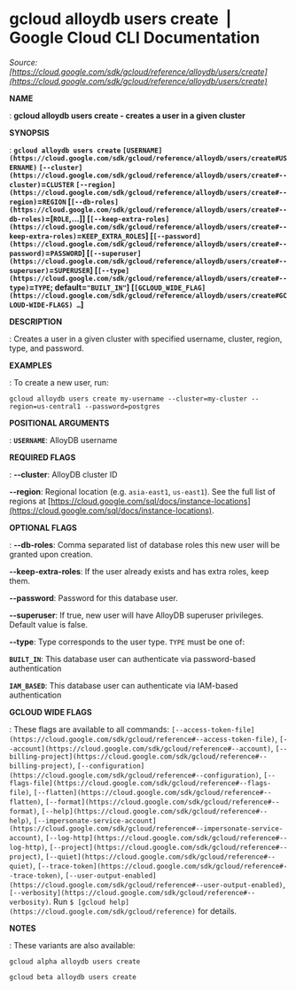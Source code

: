 # gcloud alloydb users create  |  Google Cloud CLI Documentation

*Source: [https://cloud.google.com/sdk/gcloud/reference/alloydb/users/create](https://cloud.google.com/sdk/gcloud/reference/alloydb/users/create)*

**NAME**

: **gcloud alloydb users create - creates a user in a given cluster**

**SYNOPSIS**

: **`gcloud alloydb users create` `[USERNAME](https://cloud.google.com/sdk/gcloud/reference/alloydb/users/create#USERNAME)` `[--cluster](https://cloud.google.com/sdk/gcloud/reference/alloydb/users/create#--cluster)`=`CLUSTER` `[--region](https://cloud.google.com/sdk/gcloud/reference/alloydb/users/create#--region)`=`REGION` [`[--db-roles](https://cloud.google.com/sdk/gcloud/reference/alloydb/users/create#--db-roles)`=[`ROLE`,…]] [`[--keep-extra-roles](https://cloud.google.com/sdk/gcloud/reference/alloydb/users/create#--keep-extra-roles)`=`KEEP_EXTRA_ROLES`] [`[--password](https://cloud.google.com/sdk/gcloud/reference/alloydb/users/create#--password)`=`PASSWORD`] [`[--superuser](https://cloud.google.com/sdk/gcloud/reference/alloydb/users/create#--superuser)`=`SUPERUSER`] [`[--type](https://cloud.google.com/sdk/gcloud/reference/alloydb/users/create#--type)`=`TYPE`; default=`"BUILT_IN"`] [`[GCLOUD_WIDE_FLAG](https://cloud.google.com/sdk/gcloud/reference/alloydb/users/create#GCLOUD-WIDE-FLAGS) …`]**

**DESCRIPTION**

: Creates a user in a given cluster with specified username, cluster, region,
type, and password.

**EXAMPLES**

: To create a new user, run:

```
gcloud alloydb users create my-username --cluster=my-cluster --region=us-central1 --password=postgres
```

**POSITIONAL ARGUMENTS**

: **`USERNAME`**:
AlloyDB username

**REQUIRED FLAGS**

: **--cluster**:
AlloyDB cluster ID

**--region**:
Regional location (e.g. `asia-east1`, `us-east1`). See the
full list of regions at [https://cloud.google.com/sql/docs/instance-locations](https://cloud.google.com/sql/docs/instance-locations).

**OPTIONAL FLAGS**

: **--db-roles**:
Comma separated list of database roles this new user will be granted upon
creation.

**--keep-extra-roles**:
If the user already exists and has extra roles, keep them.

**--password**:
Password for this database user.

**--superuser**:
If true, new user will have AlloyDB superuser privileges. Default value is
false.

**--type**:
Type corresponds to the user type. `TYPE` must be one of:

**`BUILT_IN`**:
This database user can authenticate via password-based authentication

**`IAM_BASED`**:
This database user can authenticate via IAM-based authentication

**GCLOUD WIDE FLAGS**

: These flags are available to all commands: `[--access-token-file](https://cloud.google.com/sdk/gcloud/reference#--access-token-file)`,
`[--account](https://cloud.google.com/sdk/gcloud/reference#--account)`, `[--billing-project](https://cloud.google.com/sdk/gcloud/reference#--billing-project)`,
`[--configuration](https://cloud.google.com/sdk/gcloud/reference#--configuration)`,
`[--flags-file](https://cloud.google.com/sdk/gcloud/reference#--flags-file)`,
`[--flatten](https://cloud.google.com/sdk/gcloud/reference#--flatten)`, `[--format](https://cloud.google.com/sdk/gcloud/reference#--format)`, `[--help](https://cloud.google.com/sdk/gcloud/reference#--help)`, `[--impersonate-service-account](https://cloud.google.com/sdk/gcloud/reference#--impersonate-service-account)`,
`[--log-http](https://cloud.google.com/sdk/gcloud/reference#--log-http)`,
`[--project](https://cloud.google.com/sdk/gcloud/reference#--project)`, `[--quiet](https://cloud.google.com/sdk/gcloud/reference#--quiet)`, `[--trace-token](https://cloud.google.com/sdk/gcloud/reference#--trace-token)`, `[--user-output-enabled](https://cloud.google.com/sdk/gcloud/reference#--user-output-enabled)`,
`[--verbosity](https://cloud.google.com/sdk/gcloud/reference#--verbosity)`.
Run `$ [gcloud help](https://cloud.google.com/sdk/gcloud/reference)` for details.

**NOTES**

: These variants are also available:

```
gcloud alpha alloydb users create
```

```
gcloud beta alloydb users create
```